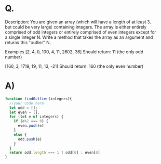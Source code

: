 # Q.
Description:
You are given an array (which will have a length of at least 3, but could be very large) containing integers. The array is either entirely comprised of odd integers or entirely comprised of even integers except for a single integer N. Write a method that takes the array as an argument and returns this "outlier" N.

Examples
[2, 4, 0, 100, 4, 11, 2602, 36]
Should return: 11 (the only odd number)

[160, 3, 1719, 19, 11, 13, -21]
Should return: 160 (the only even number)
# A)
```js
function findOutlier(integers){
  //your code here
  let odd = [];
  let even = [];
  for (let e of integers) {
    if (e%2 === 0) {
      even.push(e)
    }
    else {
      odd.push(e)
    }
  }
  return odd.length === 1 ? odd[0] : even[0]
}
```
